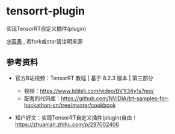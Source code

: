 <!--
 * @Description: 
 * @Author: HCQ
 * @Company(School): UCAS
 * @Email: 1756260160@qq.com
 * @Date: 2022-08-31 22:34:38
 * @LastEditTime: 2022-08-31 23:21:43
 * @FilePath: /tensorrt-plugin/README.md
-->
# tensorrt-plugin
实现TensorRT自定义插件(plugin)

@[双愚](https://github.com/HuangCongQing/) , 若fork或star请注明来源






## 参考资料

* 官方B站视频：TensorRT 教程 | 基于 8.2.3 版本 | 第三部分
    * 视频：https://www.bilibili.com/video/BV1t34y1s7mo/
    * 配套的代码库：https://github.com/NVIDIA/trt-samples-for-hackathon-cn/tree/master/cookbook

* 知户好文：实现TensorRT自定义插件(plugin)自由！https://zhuanlan.zhihu.com/p/297002406